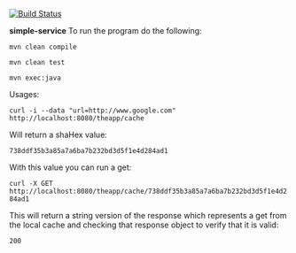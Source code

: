 [![Build Status](https://travis-ci.org/khaosans/simple-service.svg?branch=master)](https://travis-ci.org/khaosans/simple-service)

******simple-service******
To run the program do the following:

```mvn clean compile```

```mvn clean test```

```mvn exec:java```

Usages:

```curl -i --data "url=http://www.google.com" http://localhost:8080/theapp/cache```

Will return a shaHex value:

```738ddf35b3a85a7a6ba7b232bd3d5f1e4d284ad1```

With this value you can run a get:

```curl -X GET http://localhost:8080/theapp/cache/738ddf35b3a85a7a6ba7b232bd3d5f1e4d284ad1```

This will return a string version of the response which represents a get from the local cache and checking that response object to verify that it is valid:

```200```